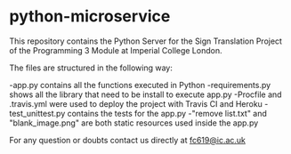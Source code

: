 # python-microservice

This repository contains the Python Server for the Sign Translation Project of the Programming 3 Module at Imperial College London.

The files are structured in the following way: 

  -app.py contains all the functions executed in Python
  -requirements.py shows all the library that need to be install to execute app.py
  -Procfile and .travis.yml were used to deploy the project with Travis CI and Heroku
  -test_unittest.py contains the tests for the app.py
  -"remove list.txt" and "blank_image.png" are both static resources used inside the app.py
  
  
 For any question or doubts contact us directly at fc619@ic.ac.uk
